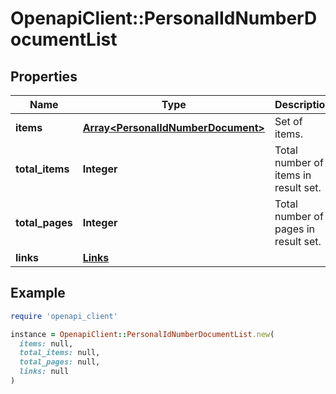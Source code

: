 # OpenapiClient::PersonalIdNumberDocumentList

## Properties

| Name | Type | Description | Notes |
| ---- | ---- | ----------- | ----- |
| **items** | [**Array&lt;PersonalIdNumberDocument&gt;**](PersonalIdNumberDocument.md) | Set of items. |  |
| **total_items** | **Integer** | Total number of items in result set. |  |
| **total_pages** | **Integer** | Total number of pages in result set. |  |
| **links** | [**Links**](Links.md) |  | [optional] |

## Example

```ruby
require 'openapi_client'

instance = OpenapiClient::PersonalIdNumberDocumentList.new(
  items: null,
  total_items: null,
  total_pages: null,
  links: null
)
```

